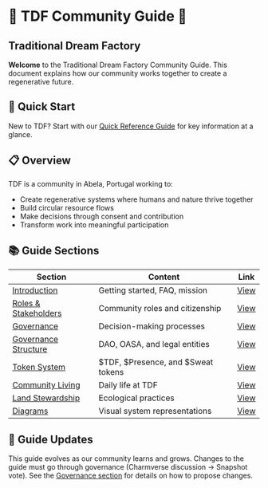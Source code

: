 # 🌱 TDF Community Guide 🌱
## Traditional Dream Factory

**Welcome** to the Traditional Dream Factory Community Guide. This document explains how our community works together to create a regenerative future.

## 🚀 Quick Start
New to TDF? Start with our [Quick Reference Guide](QUICK_REFERENCE.md) for key information at a glance.

## 📋 Overview

TDF is a community in Abela, Portugal working to:
- Create regenerative systems where humans and nature thrive together
- Build circular resource flows
- Make decisions through consent and contribution
- Transform work into meaningful participation

## 📚 Guide Sections

| Section | Content | Link |
|---------|---------|------|
| [Introduction](01_introduction/) | Getting started, FAQ, mission | [View](01_introduction/) |
| [Roles & Stakeholders](02_roles-and-stakeholders/) | Community roles and citizenship | [View](02_roles-and-stakeholders/) |
| [Governance](03_governance/) | Decision-making processes | [View](03_governance/) |
| [Governance Structure](04_governance/) | DAO, OASA, and legal entities | [View](04_governance/) |
| [Token System](05_token-economy/) | $TDF, $Presence, and $Sweat tokens | [View](05_token-economy/) |
| [Community Living](06_community-living/) | Daily life at TDF | [View](06_community-living/) |
| [Land Stewardship](07_land-stewardship/) | Ecological practices | [View](07_land-stewardship/) |
| [Diagrams](08_diagrams/) | Visual system representations | [View](08_diagrams/) |

## 🔄 Guide Updates

This guide evolves as our community learns and grows. Changes to the guide must go through governance (Charmverse discussion → Snapshot vote). See the [Governance section](03_governance/) for details on how to propose changes.
